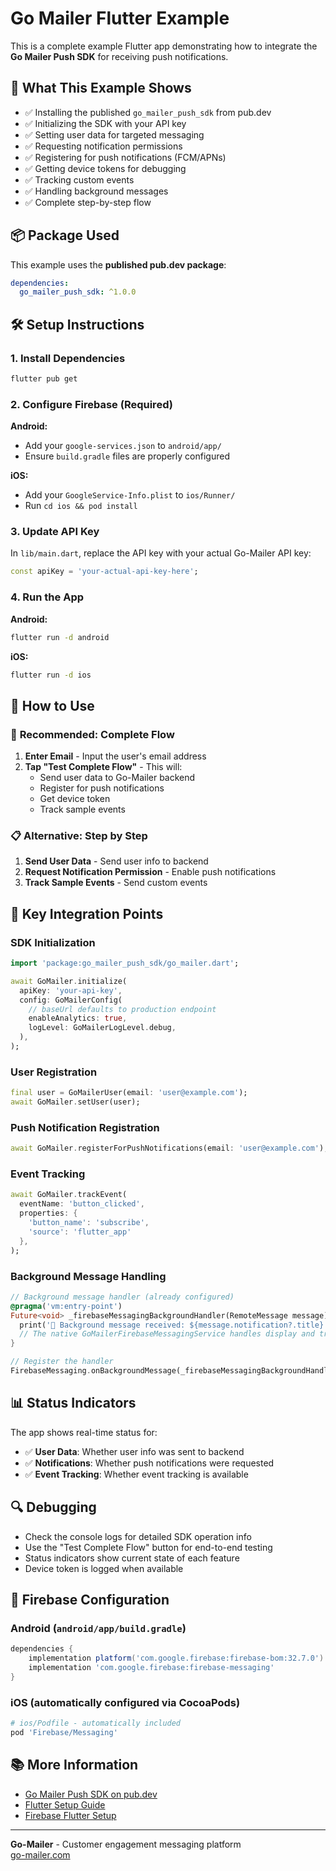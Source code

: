 # Go Mailer Flutter Example

This is a complete example Flutter app demonstrating how to integrate the **Go Mailer Push SDK** for receiving push notifications.

## 🚀 What This Example Shows

- ✅ Installing the published `go_mailer_push_sdk` from pub.dev
- ✅ Initializing the SDK with your API key
- ✅ Setting user data for targeted messaging
- ✅ Requesting notification permissions
- ✅ Registering for push notifications (FCM/APNs)
- ✅ Getting device tokens for debugging
- ✅ Tracking custom events
- ✅ Handling background messages
- ✅ Complete step-by-step flow

## 📦 Package Used

This example uses the **published pub.dev package**:
```yaml
dependencies:
  go_mailer_push_sdk: ^1.0.0
```

## 🛠 Setup Instructions

### 1. Install Dependencies
```bash
flutter pub get
```

### 2. Configure Firebase (Required)

**Android:**
- Add your `google-services.json` to `android/app/`
- Ensure `build.gradle` files are properly configured

**iOS:**
- Add your `GoogleService-Info.plist` to `ios/Runner/`
- Run `cd ios && pod install`

### 3. Update API Key

In `lib/main.dart`, replace the API key with your actual Go-Mailer API key:
```dart
const apiKey = 'your-actual-api-key-here';
```

### 4. Run the App

**Android:**
```bash
flutter run -d android
```

**iOS:**
```bash
flutter run -d ios
```

## 📱 How to Use

### 🚀 **Recommended: Complete Flow**
1. **Enter Email** - Input the user's email address
2. **Tap "Test Complete Flow"** - This will:
   - Send user data to Go-Mailer backend
   - Register for push notifications
   - Get device token
   - Track sample events

### 📋 **Alternative: Step by Step**
1. **Send User Data** - Send user info to backend
2. **Request Notification Permission** - Enable push notifications
3. **Track Sample Events** - Send custom events

## 🔧 Key Integration Points

### SDK Initialization
```dart
import 'package:go_mailer_push_sdk/go_mailer.dart';

await GoMailer.initialize(
  apiKey: 'your-api-key',
  config: GoMailerConfig(
    // baseUrl defaults to production endpoint
    enableAnalytics: true,
    logLevel: GoMailerLogLevel.debug,
  ),
);
```

### User Registration
```dart
final user = GoMailerUser(email: 'user@example.com');
await GoMailer.setUser(user);
```

### Push Notification Registration
```dart
await GoMailer.registerForPushNotifications(email: 'user@example.com');
```

### Event Tracking
```dart
await GoMailer.trackEvent(
  eventName: 'button_clicked',
  properties: {
    'button_name': 'subscribe',
    'source': 'flutter_app'
  },
);
```

### Background Message Handling
```dart
// Background message handler (already configured)
@pragma('vm:entry-point')
Future<void> _firebaseMessagingBackgroundHandler(RemoteMessage message) async {
  print('📱 Background message received: ${message.notification?.title}');
  // The native GoMailerFirebaseMessagingService handles display and tracking
}

// Register the handler
FirebaseMessaging.onBackgroundMessage(_firebaseMessagingBackgroundHandler);
```

## 📊 Status Indicators

The app shows real-time status for:
- ✅ **User Data**: Whether user info was sent to backend
- ✅ **Notifications**: Whether push notifications were requested
- ✅ **Event Tracking**: Whether event tracking is available

## 🔍 Debugging

- Check the console logs for detailed SDK operation info
- Use the "Test Complete Flow" button for end-to-end testing
- Status indicators show current state of each feature
- Device token is logged when available

## 🔧 Firebase Configuration

### Android (`android/app/build.gradle`)
```gradle
dependencies {
    implementation platform('com.google.firebase:firebase-bom:32.7.0')
    implementation 'com.google.firebase:firebase-messaging'
}
```

### iOS (automatically configured via CocoaPods)
```ruby
# ios/Podfile - automatically included
pod 'Firebase/Messaging'
```

## 📚 More Information

- [Go Mailer Push SDK on pub.dev](https://pub.dev/packages/go_mailer_push_sdk)
- [Flutter Setup Guide](../../docs/platform-setup/flutter-setup.md)
- [Firebase Flutter Setup](https://firebase.google.com/docs/flutter/setup)

---

**Go-Mailer** - Customer engagement messaging platform  
[go-mailer.com](https://go-mailer.com)